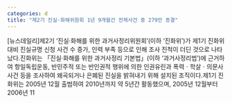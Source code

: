 ```yaml
---
categories: d
title: "제2기 진실·화해위원회 1년 9개월간 전체사건 중 279만 종결"
---
```

[뉴스데일리]제2기 ‘진실·화해를 위한 과거사정리위원회’(이하 ‘진화위’)가 제1기 진화위 대비 진실규명 신청 사건 수 증가, 인력 부족 등으로 인해 조사 진척이 더딘 것으로 나타났다.진화위는 「진실·화해를 위한 과거사정리 기본법」(이하 ‘과거사정리법’)에 근거하여 항일독립운동, 반민주적 또는 반인권적 행위에 의한 인권유린과 폭력ㆍ학살ㆍ의문사 사건 등을 조사하여 왜곡되거나 은폐된 진실을 밝혀내기 위해 설치된 조직이다.제1기 진화위는 2005년 12월 출범하여 2010년까지 약 5년간 활동했으며, 2005년 12월부터 2006년 11